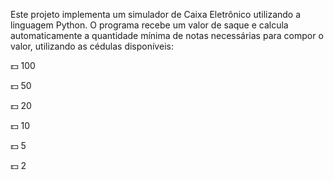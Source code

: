 Este projeto implementa um simulador de Caixa Eletrônico utilizando a linguagem Python.
O programa recebe um valor de saque e calcula automaticamente a quantidade mínima de notas necessárias para compor o valor, utilizando as cédulas disponíveis:

💵 100

💵 50

💵 20

💵 10

💵 5

💵 2
